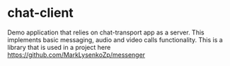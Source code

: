 # chat-client

Demo application that relies on chat-transport app as a server.
This implements basic messaging, audio and video calls functionality.
This is a library that is used in a project here https://github.com/MarkLysenkoZp/messenger
